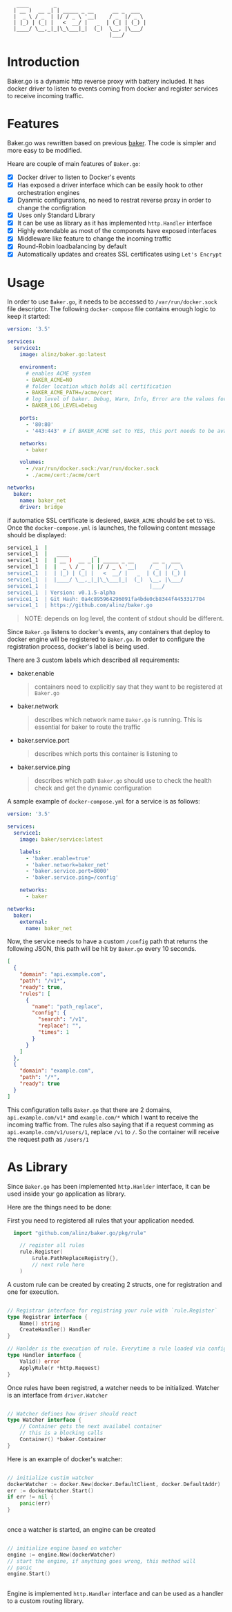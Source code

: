 ```
   ____        _                                
  | __ )  __ _| | _____ _ __      __ _  ___   
  |  _ \ / _  | |/ / _ \ '__|    / _  |/ _ \  
  | |_) | (_| |   <  __/ |   _  | (_| | (_) | 
  |____/ \__,_|_|\_\___|_|  (_)  \__, |\___/  
                                 |___/
```

# Introduction

Baker.go is a dynamic http reverse proxy with battery included. It has docker driver to listen to events coming from docker and register services to receive incoming traffic.

# Features

Baker.go was rewritten based on previous [baker](github.com/alinz/baker). The code is simpler and more easy to be modified.

Heare are couple of main features of `Baker.go`:

- [x] Docker driver to listen to Docker's events
- [x] Has exposed a driver interface which can be easily hook to other orchestration engines
- [x] Dyanmic configurations, no need to restrat reverse proxy in order to change the configration
- [x] Uses only Standard Library
- [x] It can be use as library as it has implemented `http.Handler` interface
- [x] Highly extendable as most of the componets have exposed interfaces 
- [x] Middleware like feature to change the incoming traffic
- [x] Round-Robin loadbalancing by default
- [x] Automatically updates and creates SSL certificates using `Let's Encrypt`

# Usage

In order to use `Baker.go`, it needs to be accessed to `/var/run/docker.sock` file descriptor. The following `docker-compose` file contains enough logic to keep it started:

```yml
version: '3.5'

services:
  service1:
    image: alinz/baker.go:latest

    environment:
      # enables ACME system
      - BAKER_ACME=NO
      # folder location which holds all certification
      - BAKER_ACME_PATH=/acme/cert
      # log level of baker. Debug, Warn, Info, Error are the values for level
      - BAKER_LOG_LEVEL=Debug

    ports:
      - '80:80'
      - '443:443' # if BAKER_ACME set to YES, this port needs to be available

    networks:
      - baker

    volumes:
      - /var/run/docker.sock:/var/run/docker.sock
      - ./acme/cert:/acme/cert

networks:
  baker:
    name: baker_net
    driver: bridge
```

if automatice SSL certificate is desiered, `BAKER_ACME` should be set to `YES`. Once the `docker-compose.yml` is launches, the following content message should be displayed:

```bash
service1_1  | 
service1_1  |   ____        _                                
service1_1  |  | __ )  __ _| | _____ _ __      __ _  ___   
service1_1  |  |  _ \ / _  | |/ / _ \ '__|    / _  |/ _ \  
service1_1  |  | |_) | (_| |   <  __/ |   _  | (_| | (_) | 
service1_1  |  |____/ \__,_|_|\_\___|_|  (_)  \__, |\___/  
service1_1  |                                 |___/
service1_1  | Version: v0.1.5-alpha
service1_1  | Git Hash: 0a4c895964296091fa4bde0cb8344f4453317704 
service1_1  | https://github.com/alinz/baker.go
```

> NOTE: depends on log level, the content of stdout should be different.

Since `Baker.go` listens to docker's events, any containers that deploy to docker engine will be registered to `Baker.go`.
In order to configure the registration process, docker's label is being used.

There are 3 custom labels which described all requirements:

- baker.enable

  > containers need to explicitly say that they want to be registered at `Baker.go`

- baker.network

  > describes which network name `Baker.go` is running. This is essential for baker to route the traffic

- baker.service.port

  > describes which ports this container is listening to

- baker.service.ping

  > describes which path `Baker.go` should use to check the health check and get the dynamic configuration

A sample example of `docker-compose.yml` for a service is as follows:

```yml
version: '3.5'

services:
  service1:
    image: baker/service:latest

    labels:
      - 'baker.enable=true'
      - 'baker.network=baker_net'
      - 'baker.service.port=8000'
      - 'baker.service.ping=/config'

    networks:
      - baker

networks:
  baker:
    external:
      name: baker_net
```

Now, the service needs to have a custom `/config` path that returns the following JSON, this path will be hit by `Baker.go` every 10 seconds. 

```json
[
  {
    "domain": "api.example.com",
    "path": "/v1*",
    "ready": true,
    "rules": [
      {
        "name": "path_replace",
        "config": {
          "search": "/v1",
          "replace": "",
          "times": 1
        }
      }
    ]
  },
  {
    "domain": "example.com",
    "path": "/*",
    "ready": true
  }  
]
```

This configuration tells `Baker.go` that there are 2 domains, `api.example.com/v1*` and `example.com/*` which I want to receive the incoming traffic from.
The rules also saying that if a request comming as `api.example.com/v1/users/1`, replace `/v1` to `/`. So the container will receive the request path as `/users/1`

# As Library

Since `Baker.go` has been implemented `http.Hanlder` interface, it can be used inside your go application as library.

Here are the things need to be done:

First you need to registered all rules that your application needed. 

```go
  import "github.com/alinz/baker.go/pkg/rule"

	// register all rules
	rule.Register(
		&rule.PathReplaceRegistry{},
		// next rule here
	)
```

A custom rule can be created by creating 2 structs, one for registration and one for execution.

```go

// Registrar interface for registring your rule with `rule.Register`
type Registrar interface {
	Name() string
	CreateHandler() Handler
}

// Hanlder is the execution of rule. Everytime a rule loaded via config path, it first validates by calling Valid method
type Handler interface {
	Valid() error
	ApplyRule(r *http.Request)
}

```

Once rules have been registred, a watcher needs to be initialized. Watcher is an interface from `driver.Watcher`

```go

// Watcher defines how driver should react
type Watcher interface {
	// Container gets the next availabel container
	// this is a blocking calls
	Container() *baker.Container
}

```

Here is an example of docker's watcher:

```go

// initialize custim watcher
dockerWatcher := docker.New(docker.DefaultClient, docker.DefaultAddr)
err := dockerWatcher.Start()
if err != nil {
	panic(err)
}
  
```

once a watcher is started, an engine can be created


```go

// initialize engine based on watcher
engine := engine.New(dockerWatcher)
// start the engine, if anything goes wrong, this method will
// panic
engine.Start()
  
```

Engine is implemented `http.Handler` interface and can be used as a handler to a custom routing library.
